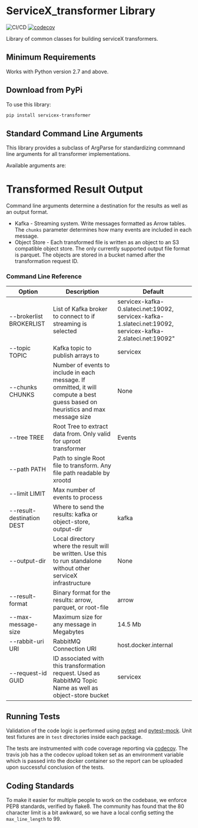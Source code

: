 # ServiceX_transformer Library

![CI/CD](https://github.com/ssl-hep/ServiceX_transformer/workflows/CI/CD/badge.svg)
[![codecov](https://codecov.io/gh/ssl-hep/ServiceX_transformer/branch/master/graph/badge.svg)](https://codecov.io/gh/ssl-hep/ServiceX_transformer)

Library of common classes for building serviceX transformers. 

## Minimum Requirements
Works with Python version 2.7 and above.

## Download from PyPi
To use this library:
```bash
pip install servicex-transformer
```

## Standard Command Line Arguments
This library provides a subclass of ArgParse for standardizing commnand line 
arguments for all transformer implementations.

Available arguments are:

# Transformed Result Output
Command line arguments determine a destination for the results as well as 
an output format.

* Kafka - Streaming system. Write messages formatted as Arrow tables. The 
`chunks` parameter determines how many events are included in each message.
* Object Store - Each transformed file is written as an object to an
S3 compatible object store. The only currently supported output file
format is parquet. The objects are stored in a bucket named after the 
transformation request ID.


### Command Line Reference
|Option| Description | Default |
| ------ | ----------- | ------- |
| --brokerlist BROKERLIST | List of Kafka broker to connect to if streaming is selected | servicex-kafka-0.slateci.net:19092, servicex-kafka-1.slateci.net:19092, servicex-kafka-2.slateci.net:19092" |
| --topic TOPIC | Kafka topic to publish arrays to | servicex |   
| --chunks CHUNKS | Number of events to include in each message. If ommitted, it will compute a best guess based on heuristics and max message size | None |                   
| --tree TREE | Root Tree to extract data from. Only valid for uproot transformer | Events
| --path PATH | Path to single Root file to transform. Any file path readable by xrootd | |
| --limit LIMIT | Max number of events to process | |
| --result-destination DEST| Where to send the results: kafka or object-store, output-dir | kafka
| --output-dir | Local directory where the result will be written. Use this to run standalone without other serviceX infrastructure | None 
| --result-format | Binary format for the results: arrow, parquet, or root-file | arrow
| --max-message-size | Maximum size for any message in Megabytes | 14.5 Mb |
| --rabbit-uri URI | RabbitMQ Connection URI | host.docker.internal |
| --request-id GUID| ID associated with this transformation request. Used as RabbitMQ Topic Name as well as object-store bucket | servicex


## Running Tests
Validation of the code logic is performed using 
[pytest](https://docs.pytest.org/en/latest/) and 
[pytest-mock](https://github.com/pytest-dev/pytest-mock). Unit test fixtures are
in `test` directories inside each package. 


The tests are instrumented with code coverage reporting via 
[codecov](https://codecov.io/gh/ssl-hep/ServiceX_transformer). The travis
job has a the codecov upload token set as an environment variable which is
passed into the docker container so the report can be uploaded upon successful
conclusion of the tests.

## Coding Standards
To make it easier for multiple people to work on the codebase, we enforce PEP8
standards, verified by flake8. The community has found that the 80 character
limit is a bit awkward, so we have a local config setting the `max_line_length`
to 99.

